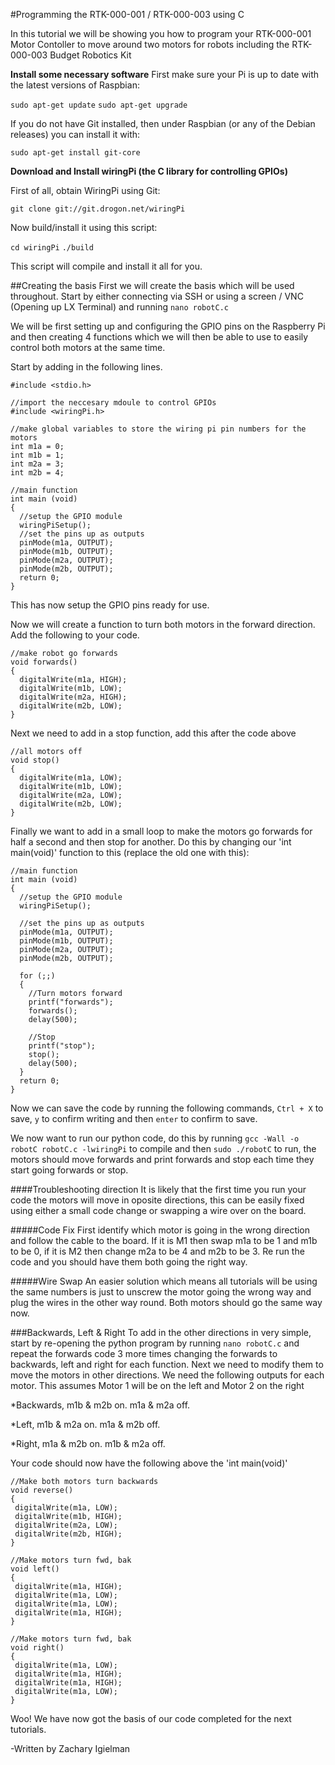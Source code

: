 #Programming the RTK-000-001 / RTK-000-003 using C

In this tutorial we will be showing you how to program your RTK-000-001 Motor Contoller to move around two motors for robots including the RTK-000-003 Budget Robotics Kit

**Install some necessary software**
First make sure your Pi is up to date with the latest versions of Raspbian:

```sudo apt-get update```
```sudo apt-get upgrade```

If you do not have Git installed, then under Raspbian (or any of the Debian releases) you can install it with:

```sudo apt-get install git-core```

**Download and Install wiringPi (the C library for controlling GPIOs)**

First of all, obtain WiringPi using Git:

```git clone git://git.drogon.net/wiringPi```

Now build/install it using this script:

```cd wiringPi```
``` ./build ```

This script will compile and install it all for you.

##Creating the basis
First we will create the basis which will be used throughout. Start by either connecting via SSH or using a screen / VNC (Opening up LX Terminal) and running ```nano robotC.c```

We will be first setting up and configuring the GPIO pins on the Raspberry Pi and then creating 4 functions which we will then be able to use to easily control both motors at the same time.

Start by adding in the following lines.

```
#include <stdio.h>

//import the neccesary mdoule to control GPIOs
#include <wiringPi.h>

//make global variables to store the wiring pi pin numbers for the motors
int m1a = 0;
int m1b = 1;
int m2a = 3;
int m2b = 4;

//main function
int main (void)
{
  //setup the GPIO module
  wiringPiSetup();
  //set the pins up as outputs
  pinMode(m1a, OUTPUT);
  pinMode(m1b, OUTPUT);
  pinMode(m2a, OUTPUT);
  pinMode(m2b, OUTPUT);
  return 0;
}
```

This has now setup the GPIO pins ready for use.

Now we will create a function to turn both motors in the forward direction. Add the following to your code.

```
//make robot go forwards
void forwards()
{
  digitalWrite(m1a, HIGH);
  digitalWrite(m1b, LOW);
  digitalWrite(m2a, HIGH);
  digitalWrite(m2b, LOW);
}
```
Next we need to add in a stop function, add this after the code above
```
//all motors off
void stop()
{
  digitalWrite(m1a, LOW);
  digitalWrite(m1b, LOW);
  digitalWrite(m2a, LOW);
  digitalWrite(m2b, LOW);
}
```
Finally we want to add in a small loop to make the motors go forwards for half a second and then stop for another.
Do this by changing our 'int main(void)' function to this (replace the old one with this):
```
//main function
int main (void)
{
  //setup the GPIO module
  wiringPiSetup();

  //set the pins up as outputs
  pinMode(m1a, OUTPUT);
  pinMode(m1b, OUTPUT);
  pinMode(m2a, OUTPUT);
  pinMode(m2b, OUTPUT);

  for (;;)
  {
    //Turn motors forward
    printf("forwards");
    forwards();
    delay(500);

    //Stop
    printf("stop");
    stop();
    delay(500);
  }
  return 0;
}
```

Now we can save the code by running the following commands, ```Ctrl + X``` to save, ```y``` to confirm writing and then ```enter``` to confirm to save.

We now want to run our python code, do this by running ```gcc -Wall -o robotC robotC.c -lwiringPi``` to compile and then ```sudo ./robotC``` to run, the motors should move forwards and print forwards and stop each time they start going forwards or stop.

####Troubleshooting direction
It is likely that the first time you run your code the motors will move in oposite directions, this can be easily fixed using either a small code change or swapping a wire over on the board.

#####Code Fix
First identify which motor is going in the wrong direction and follow the cable to the board. If it is M1 then swap m1a to be 1 and m1b to be 0, if it is M2 then change m2a to be 4 and m2b to be 3. Re run the code and you should have them both going the right way.

#####Wire Swap
An easier solution which means all tutorials will be using the same numbers is just to unscrew the motor going the wrong way and plug the wires in the other way round. Both motors should go the same way now.

###Backwards, Left & Right
To add in the other directions in very simple, start by re-opening the python program by running ```nano robotC.c``` and repeat the forwards code 3 more times changing the forwards to backwards, left and right for each function.
Next we need to modify them to move the motors in other directions. 
We need the following outputs for each motor. This assumes Motor 1 will be on the left and Motor 2 on the right

*Backwards, m1b & m2b on. m1a & m2a off.

*Left, m1b & m2a on. m1a & m2b off.

*Right, m1a & m2b on. m1b & m2a off.


Your code should now have the following above the 'int main(void)'
```
//Make both motors turn backwards
void reverse()
{
 digitalWrite(m1a, LOW);
 digitalWrite(m1b, HIGH);
 digitalWrite(m2a, LOW);
 digitalWrite(m2b, HIGH);
}

//Make motors turn fwd, bak
void left()
{
 digitalWrite(m1a, HIGH);
 digitalWrite(m1a, LOW);
 digitalWrite(m1a, LOW);
 digitalWrite(m1a, HIGH);
}

//Make motors turn fwd, bak
void right()
{
 digitalWrite(m1a, LOW);
 digitalWrite(m1a, HIGH);
 digitalWrite(m1a, HIGH);
 digitalWrite(m1a, LOW);
}
```
Woo! We have now got the basis of our code completed for the next tutorials.

-Written by Zachary Igielman
